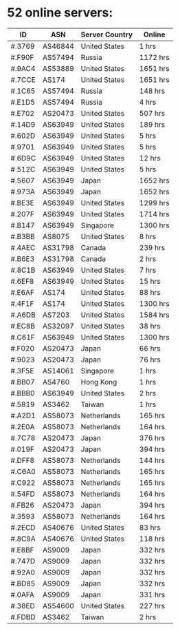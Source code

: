 # 52 online servers:

| ID | ASN | Server Country | Online |
| ------ | ------ | ------ | ------ |
| #.3769 | AS46844 | United States | 1 hrs |
| #.F90F | AS57494 | Russia | 1172 hrs |
| #.9AC4 | AS53889 | United States | 1651 hrs |
| #.7CCE | AS174 | United States | 1651 hrs |
| #.1C65 | AS57494 | Russia | 148 hrs |
| #.E1D5 | AS57494 | Russia | 4 hrs |
| #.E702 | AS20473 | United States | 507 hrs |
| #.14D9 | AS63949 | United States | 189 hrs |
| #.602D | AS63949 | United States | 5 hrs |
| #.9701 | AS63949 | United States | 5 hrs |
| #.6D9C | AS63949 | United States | 12 hrs |
| #.512C | AS63949 | United States | 5 hrs |
| #.5607 | AS63949 | Japan | 1652 hrs |
| #.973A | AS63949 | Japan | 1652 hrs |
| #.BE3E | AS63949 | United States | 1299 hrs |
| #.207F | AS63949 | United States | 1714 hrs |
| #.B147 | AS63949 | Singapore | 1300 hrs |
| #.B3BB | AS8075 | United States | 8 hrs |
| #.4AEC | AS31798 | Canada | 239 hrs |
| #.B6E3 | AS31798 | Canada | 2 hrs |
| #.8C1B | AS63949 | United States | 7 hrs |
| #.6EF8 | AS63949 | United States | 15 hrs |
| #.E6AF | AS174 | United States | 88 hrs |
| #.4F1F | AS174 | United States | 1300 hrs |
| #.A6DB | AS7203 | United States | 1584 hrs |
| #.EC8B | AS32097 | United States | 38 hrs |
| #.C61F | AS63949 | United States | 1300 hrs |
| #.F020 | AS20473 | Japan | 66 hrs |
| #.9023 | AS20473 | Japan | 76 hrs |
| #.3F5E | AS14061 | Singapore | 1 hrs |
| #.BB07 | AS4760 | Hong Kong | 1 hrs |
| #.BBB0 | AS63949 | United States | 2 hrs |
| #.5819 | AS3462 | Taiwan | 1 hrs |
| #.A2D1 | AS58073 | Netherlands | 165 hrs |
| #.2E0A | AS58073 | Netherlands | 164 hrs |
| #.7C78 | AS20473 | Japan | 376 hrs |
| #.019F | AS20473 | Japan | 394 hrs |
| #.DFF8 | AS58073 | Netherlands | 144 hrs |
| #.C6A0 | AS58073 | Netherlands | 165 hrs |
| #.C922 | AS58073 | Netherlands | 165 hrs |
| #.54FD | AS58073 | Netherlands | 164 hrs |
| #.FB26 | AS20473 | Japan | 394 hrs |
| #.3593 | AS58073 | Netherlands | 164 hrs |
| #.2ECD | AS40676 | United States | 83 hrs |
| #.8C9A | AS40676 | United States | 118 hrs |
| #.E8BF | AS9009 | Japan | 332 hrs |
| #.747D | AS9009 | Japan | 332 hrs |
| #.92A0 | AS9009 | Japan | 332 hrs |
| #.BD85 | AS9009 | Japan | 332 hrs |
| #.0AFA | AS9009 | Japan | 331 hrs |
| #.38ED | AS54600 | United States | 227 hrs |
| #.FDBD | AS3462 | Taiwan | 2 hrs |


